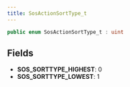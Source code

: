 ```yaml
---
title: SosActionSortType_t
---
```


```csharp
public enum SosActionSortType_t : uint
```

## Fields

- **SOS_SORTTYPE_HIGHEST**: 0
- **SOS_SORTTYPE_LOWEST**: 1

